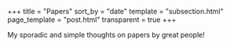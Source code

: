 +++
title = "Papers"
sort_by = "date"
template = "subsection.html"
page_template = "post.html"
transparent = true
+++

My sporadic and simple thoughts on papers by great people!
